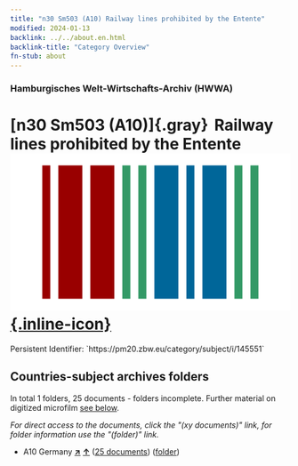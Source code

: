 ```yaml
---
title: "n30 Sm503 (A10) Railway lines prohibited by the Entente"
modified: 2024-01-13
backlink: ../../about.en.html
backlink-title: "Category Overview"
fn-stub: about
---
```


### Hamburgisches Welt-Wirtschafts-Archiv (HWWA)

# [n30 Sm503 (A10)]{.gray}&#8201; Railway lines prohibited by the Entente &#160; [![Wikidata](/images/Wikidata-logo.svg "Wikidata"){.inline-icon}](http://www.wikidata.org/entity/Q104711142)

<div class="hint">Persistent Identifier: `https://pm20.zbw.eu/category/subject/i/145551`</div>







## Countries-subject archives folders







In total 1 folders, 25 documents - folders incomplete. Further material on digitized microfilm [see below](#filmsections).

_For direct access to the documents, click the "(xy documents)" link, for folder information use the "(folder)" link._


- A10 Germany [**&nearr;**](../../../geo/i/126128/about.en.html "Germany (all folders)") [**&uarr;**](../../../geo/about.en.html#A10 "Country category system") (<a href="https://pm20.zbw.eu/iiifview/folder/sh/126128,145551" title="about: Germany : Railway lines prohibited by the Entente" target="_blank">25 documents</a>) ([folder](../../../../folder/sh/1261xx/126128/1455xx/145551/about.en.html))



<a id="filmsections" />













